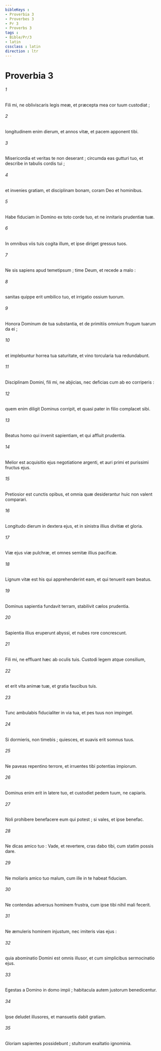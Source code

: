 ```yaml
---
bibleKeys : 
- Proverbia 3
- Proverbes 3
- Pr 3
- Proverbs 3
tags : 
- Bible/Pr/3
- latin
cssclass : latin
direction : ltr
---
```


# Proverbia 3

###### 1
Fili mi, ne obliviscaris legis meæ, et præcepta mea cor tuum custodiat ;
###### 2
longitudinem enim dierum, et annos vitæ, et pacem apponent tibi.
###### 3
Misericordia et veritas te non deserant ; circumda eas gutturi tuo, et describe in tabulis cordis tui ;
###### 4
et invenies gratiam, et disciplinam bonam, coram Deo et hominibus.
###### 5
Habe fiduciam in Domino ex toto corde tuo, et ne innitaris prudentiæ tuæ.
###### 6
In omnibus viis tuis cogita illum, et ipse diriget gressus tuos.
###### 7
Ne sis sapiens apud temetipsum ; time Deum, et recede a malo :
###### 8
sanitas quippe erit umbilico tuo, et irrigatio ossium tuorum.
###### 9
Honora Dominum de tua substantia, et de primitiis omnium frugum tuarum da ei ;
###### 10
et implebuntur horrea tua saturitate, et vino torcularia tua redundabunt.
###### 11
Disciplinam Domini, fili mi, ne abjicias, nec deficias cum ab eo corriperis :
###### 12
quem enim diligit Dominus corripit, et quasi pater in filio complacet sibi.
###### 13
Beatus homo qui invenit sapientiam, et qui affluit prudentia.
###### 14
Melior est acquisitio ejus negotiatione argenti, et auri primi et purissimi fructus ejus.
###### 15
Pretiosior est cunctis opibus, et omnia quæ desiderantur huic non valent comparari.
###### 16
Longitudo dierum in dextera ejus, et in sinistra illius divitiæ et gloria.
###### 17
Viæ ejus viæ pulchræ, et omnes semitæ illius pacificæ.
###### 18
Lignum vitæ est his qui apprehenderint eam, et qui tenuerit eam beatus.
###### 19
Dominus sapientia fundavit terram, stabilivit cælos prudentia.
###### 20
Sapientia illius eruperunt abyssi, et nubes rore concrescunt.
###### 21
Fili mi, ne effluant hæc ab oculis tuis. Custodi legem atque consilium,
###### 22
et erit vita animæ tuæ, et gratia faucibus tuis.
###### 23
Tunc ambulabis fiducialiter in via tua, et pes tuus non impinget.
###### 24
Si dormieris, non timebis ; quiesces, et suavis erit somnus tuus.
###### 25
Ne paveas repentino terrore, et irruentes tibi potentias impiorum.
###### 26
Dominus enim erit in latere tuo, et custodiet pedem tuum, ne capiaris.
###### 27
Noli prohibere benefacere eum qui potest ; si vales, et ipse benefac.
###### 28
Ne dicas amico tuo : Vade, et revertere, cras dabo tibi, cum statim possis dare.
###### 29
Ne moliaris amico tuo malum, cum ille in te habeat fiduciam.
###### 30
Ne contendas adversus hominem frustra, cum ipse tibi nihil mali fecerit.
###### 31
Ne æmuleris hominem injustum, nec imiteris vias ejus :
###### 32
quia abominatio Domini est omnis illusor, et cum simplicibus sermocinatio ejus.
###### 33
Egestas a Domino in domo impii ; habitacula autem justorum benedicentur.
###### 34
Ipse deludet illusores, et mansuetis dabit gratiam.
###### 35
Gloriam sapientes possidebunt ; stultorum exaltatio ignominia.
